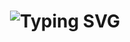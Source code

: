 <h1 align="center">
  <img src="https://readme-typing-svg.herokuapp.com?font=Fira+Code&weight=700&size=25&pause=1000&color=00FF00&center=true&width=700&lines=Hello+Everyone!;I'm+Cansu+Özdemir!;I'm+a+Full+Stack+Developer!;Passionate+about+coding+%26+problem-solving!" alt="Typing SVG" />
</h1>





<!--
**cansu-ozdemir/cansu-ozdemir** is a ✨ _special_ ✨ repository because its `README.md` (this file) appears on your GitHub profile.

Here are some ideas to get you started:

- 🔭 I’m currently working on ...
- 🌱 I’m currently learning ...
- 👯 I’m looking to collaborate on ...
- 🤔 I’m looking for help with ...
- 💬 Ask me about ...
- 📫 How to reach me: ...
- 😄 Pronouns: ...
- ⚡ Fun fact: ...
-->
